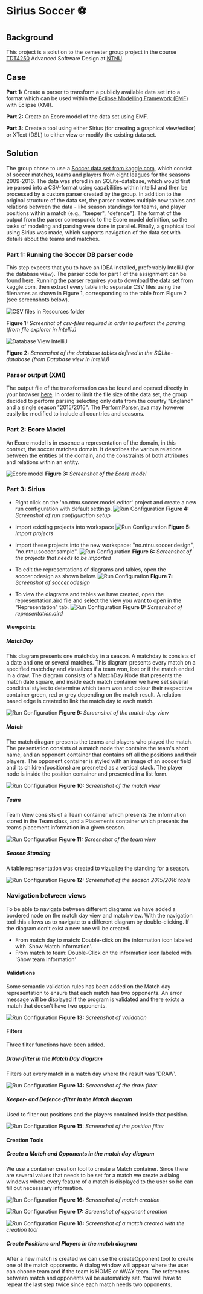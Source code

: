 # Sirius Soccer ⚽️

## Background
This project is a solution to the semester group project in the course [TDT4250][] Advanced Software Design at [NTNU][].

[NTNU]: https://www.ntnu.edu/
[TDT4250]: https://www.ntnu.edu/studies/courses/TDT4250/2020/

## Case
**Part 1:** Create a parser to transform a publicly available data set into a format which can be used within the [Eclipse Modelling Framework (EMF)](https://www.eclipse.org/modeling/emf/) with Eclipse (XMI).

**Part 2:** Create an Ecore model of the data set using EMF.

**Part 3:** Create a tool using either Sirius (for creating a graphical view/editor) or XText (DSL) to either view or modify the existing data set.

## Solution
The group chose to use a [Soccer data set from kaggle.com](https://www.kaggle.com/hugomathien/soccer), which consist of soccer matches, teams and players from eight leagues for the seasons 2009-2016. The data was stored in an SQLite-database, which would first be parsed into a CSV-format using capabilities within IntelliJ and then be processed by a custom parser created by the group. In addition to the original structure of the data set, the parser creates multiple new tables and relations between the data - like season standings for teams, and player positions within a match (e.g., "keeper", "defence"). The format of the output from the parser corresponds to the Ecore model definition, so the tasks of modeling and parsing were done in parallel. Finally, a graphical tool using Sirius was made, which supports navigation of the data set with details about the teams and matches.


### Part 1: Running the Soccer DB parser code
This step expects that you to have an IDEA installed, preferrably IntelliJ (for the database view). The parser code for part 1 of the assignment can be found [here](no.ntnu.soccer.parser/). Running the parser requires you to download the [data set](https://www.kaggle.com/hugomathien/soccer) from kaggle.com, then extract every table into separate CSV files using the filenames as shown in Figure 1, corresponding to the table from Figure 2 (see screenshots below).

![CSV files in Resources folder](docs/csv-files-in-resources.png)

**Figure 1:** _Screenhot of csv-files required in order to perform the parsing (from file explorer in IntelliJ)_


![Database View IntelliJ](docs/database-view-soccerdb.png)

**Figure 2:** _Screenshot of the database tables defined in the SQLite-database (from Database view in IntelliJ)_

### Parser output (XMI)
The output file of the transformation can be found and opened directly in your browser [here](no.ntnu.soccer.parser/sample.soccer). In order to limit the file size of the data set, the group decided to perform parsing selecting only data from the country "England" and a single season "2015/2016". The [PerformParser.java](no.ntnu.soccer.parser/src/main/java/PerformParsing.java) may however easily be modified to include all countries and seasons.



### Part 2: Ecore Model
An Ecore model is in essence a representation of the domain, in this context, the soccer matches domain. It describes the various relations between the entities of the domain, and the constraints of both attributes and relations within an entity.

![Ecore model](docs/soccer-model.png)
**Figure 3:** _Screenshot of the Ecore model_


### Part 3: Sirius

- Right click on the 'no.ntnu.soccer.model.editor' project and create a new run configuration with default settings.
![Run Configuration](docs/run.png)
**Figure 4:** _Screenshot of run configuration setup_

- Import exicting projects into workspace
![Run Configuration](docs/import_projects.png)
**Figure 5:** _Import projects_

- Import these projects into the new workspace: "no.ntnu.soccer.design", "no.ntnu.soccer.sample".
![Run Configuration](docs/select_projects.png)
**Figure 6:** _Screenshot of the projects that needs to be imported_

- To edit the representations of diagrams and tables, open the soccer.odesign as shown below.
![Run Configuration](docs/odesign.png)
**Figure 7:** _Screenshot of soccer.odesign_

- To view the diagrams and tables we have created, open the representation.aird file and select the view you want to open in the "Representation" tab.
![Run Configuration](docs/representation.aird.png)
**Figure 8:** _Screenshot of representation.aird_

#### Viewpoints

##### MatchDay

This diagram presents one matchday in a season. A matchday is consists of a date and one or several matches. This diagram presents every match on a specified matchday and vizualizes if a team won, lost or if the match ended in a draw. The diagram consists of a MatchDay Node that presents the match date square, and inside each match container we have set several conditinal styles to determine which team won and colour their respectitve container green, red or grey depending on the match result. A relation based edge is created to link the match day to each match.

![Run Configuration](docs/MatchDay.jpg)
**Figure 9:** _Screenshot of the match day view_

##### Match

The match diragam presents the teams and players who played the match. The presentation consists of a match node that contains the team's short name, and an opponent container that contains off all the positions and their players. The opponent container is styled with an image of an soccer field and its children(positions) are presneted as a vertical stack. The player node is inside the position container and presented in a list form.

![Run Configuration](docs/match.jpg)
**Figure 10:** _Screenshot of the match view_

##### Team

Team View consists of a Team container which presents the information stored in the Team class, and a Placements container which presents the teams placement information in a given season.

![Run Configuration](docs/team.jpg)
**Figure 11:** _Screenshot of the team view_

##### Season Standing

A table representation was created to vizualize the standing for a season.

![Run Configuration](docs/table.png)
**Figure 12:** _Screenshot of the season 2015/2016 table_

### Navigation between views

To be able to navigate between different diagrams we have added a bordered node on the match day view and match view. With the navigation tool this allows us to navigate to a different diagram by double-clicking. If the diagram don't exist a new one will be created.

- From match day to match: Double-click on the information icon labeled with 'Show Match Information'.
- From match to team: Double-Click on the information icon labeled with 'Show team information'

#### Validations

Some semantic validation rules has been added on the Match day representation to ensure that each match has two opponents. An error message will be displayed if the program is validated and there exicts a match that doesn't have two opponents.

![Run Configuration](docs/validation.png)
**Figure 13:** _Screenshot of validation_

#### Filters

Three filter functions have been added.

##### Draw-filter in the Match Day diagram

Filters out every match in a match day where the result was 'DRAW'.

![Run Configuration](docs/draw_filter.png)
**Figure 14:** _Screenshot of the draw filter_

##### Keeper- and Defence-filter in the Match diagram

Used to filter out positions and the players contained inside that position.

![Run Configuration](docs/position_filter.png)
**Figure 15:** _Screenshot of the position filter_

#### Creation Tools

##### Create a Match and Opponents in the match day diagram

We use a container creation tool to create a Match container. Since there are several values that needs to be set for a match we create a dialog windows where every feature of a match is displayed to the user so he can fill out necesssary information.

![Run Configuration](docs/Match_creation.png)
**Figure 16:** _Screenshot of match creation_

![Run Configuration](docs/opponent_creation.png)
**Figure 17:** _Screenshot of opponent creation_

![Run Configuration](docs/match_created.png)
**Figure 18:** _Screenshot of a match created with the creation tool_

##### Create Positions and Players in the match diagram

After a new match is created we can use the createOpponent tool to create one of the match opponents. A dialog window will appear where the user can chooce team and if the team is HOME or AWAY team. The references between match and opponents wil be automaticly set. You will have to repeat the last step twice since each match needs two opponents.
